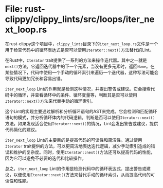 # File: rust-clippy/clippy_lints/src/loops/iter_next_loop.rs

在rust-clippy这个项目中，`clippy_lints`目录下的`iter_next_loop.rs`文件是一个用于检查代码中的循环表达式是否可以使用`Iterator::next()`方法替代的Lint。

在Rust中，`Iterator` trait提供了一系列的方法来操作迭代器。其中之一就是`next()`方法，它返回迭代器中的下一个元素，当没有更多元素时，返回`None`。在某些情况下，代码中使用一个手动的循环索引来遍历一个迭代器，这种写法可能会导致代码更加冗长和容易出错。

`iter_next_loop` Lint的作用就是检测这种情况，并提出警告或建议。它会搜索代码中的循环，并查看循环中的条件、循环变量等，判断其是否可以使用`Iterator::next()`方法来代替手动的循环索引。

这个Lint的实现主要通过解析和分析循环语句的AST来完成。它会检测和匹配循环语句的模式，并分析循环体内的代码逻辑，判断是否可以使用`Iterator::next()`方法。如果发现适合使用`Iterator::next()`的情况，Lint会发出警告或建议，提供代码简化的建议。

`iter_next_loop` Lint的主要目的是提高代码的可读性和简洁性。通过使用`Iterator` trait提供的方法，可以更简洁地表达迭代逻辑，减少手动索引造成的错误和维护的复杂度。同时，使用`Iterator::next()`方法还可以提高代码的性能，因为它可以避免不必要的迭代和比较操作。

总之，`iter_next_loop` Lint的作用是检测代码中的循环表达式，提出警告或建议，以便使用`Iterator::next()`方法来替代手动的循环索引，从而提高代码的可读性和性能。

